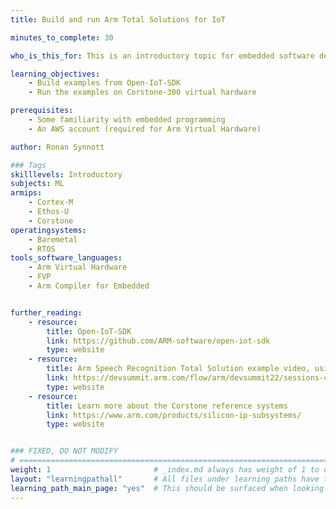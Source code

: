 ```yaml
---
title: Build and run Arm Total Solutions for IoT

minutes_to_complete: 30   

who_is_this_for: This is an introductory topic for embedded software developers interested in learning how a complete IoT software stack is constructed.

learning_objectives: 
    - Build examples from Open-IoT-SDK
    - Run the examples on Corstone-300 virtual hardware

prerequisites:
    - Some familiarity with embedded programming
    - An AWS account (required for Arm Virtual Hardware)

author: Ronan Synnott

### Tags
skilllevels: Introductory
subjects: ML
armips:
    - Cortex-M
    - Ethos-U
    - Corstone
operatingsystems:
    - Baremetal
    - RTOS
tools_software_languages:
    - Arm Virtual Hardware
    - FVP
    - Arm Compiler for Embedded


further_reading:
    - resource:
        title: Open-IoT-SDK
        link: https://github.com/ARM-software/open-iot-sdk
        type: website
    - resource:
        title: Arm Speech Recognition Total Solution example video, using the Arm Open IoT SDK, Corstone-310 and AVH
        link: https://devsummit.arm.com/flow/arm/devsummit22/sessions-catalog/page/sessions/session/16600464346670018mPQ
        type: website
    - resource:
        title: Learn more about the Corstone reference systems
        link: https://www.arm.com/products/silicon-ip-subsystems/
        type: website


### FIXED, DO NOT MODIFY
# ================================================================================
weight: 1                       # _index.md always has weight of 1 to order correctly
layout: "learningpathall"       # All files under learning paths have this same wrapper
learning_path_main_page: "yes"  # This should be surfaced when looking for related content. Only set for _index.md of learning path content.
---
```

